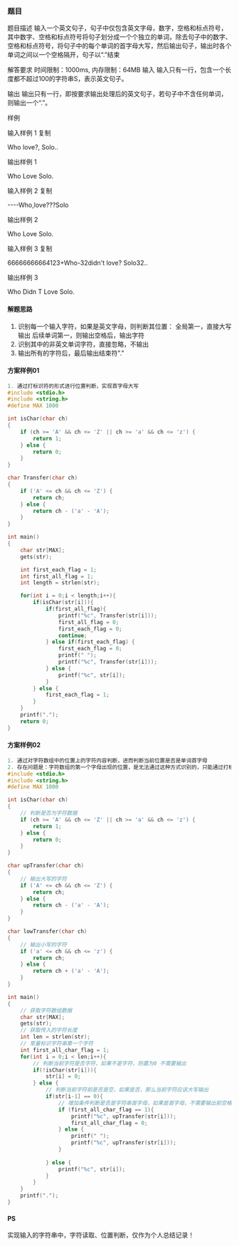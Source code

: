 ### 题目
题目描述
输入一个英文句子，句子中仅包含英文字母，数字，空格和标点符号，其中数字、空格和标点符号将句子划分成一个个独立的单词，除去句子中的数字、空格和标点符号，将句子中的每个单词的首字母大写，然后输出句子，输出时各个单词之间以一个空格隔开，句子以“.”结束

解答要求
时间限制：1000ms, 内存限制：64MB
输入
输入只有一行，包含一个长度都不超过100的字符串S，表示英文句子。

输出
输出只有一行，即按要求输出处理后的英文句子，若句子中不含任何单词，则输出一个“.”。

样例

输入样例 1 复制

Who love?, Solo..

输出样例 1

Who Love Solo.

输入样例 2 复制

----Who,love???Solo

输出样例 2

Who Love Solo.

输入样例 3 复制

66666666664123+Who-32didn't love? Solo32..

输出样例 3

Who Didn T Love Solo.

#### 解题思路
1. 识别每一个输入字符，如果是英文字母，则判断其位置：
	全局第一，直接大写输出
	后续单词第一，则输出空格后，输出字符
2. 识别其中的非英文单词字符，直接忽略，不输出
3. 输出所有的字符后，最后输出结束符"."


#### 方案样例01
```C
1. 通过打标识符的形式进行位置判断，实现首字母大写
#include <stdio.h>
#include <string.h>
#define MAX 1000

int isChar(char ch)
{
	if (ch >= 'A' && ch <= 'Z' || ch >= 'a' && ch <= 'z') {
		return 1;
	} else {
		return 0;
	}
}

char Transfer(char ch)
{
	if ('A' <= ch && ch <= 'Z') {
		return ch;
	} else {
		return ch - ('a' - 'A');
	}
}

int main()
{
	char str[MAX];
	gets(str);

	int first_each_flag = 1;
	int first_all_flag = 1;
	int length = strlen(str);

	for(int i = 0;i < length;i++){
		if(isChar(str[i])){
			if(first_all_flag){
				printf("%c", Transfer(str[i]));
				first_all_flag = 0;
				first_each_flag = 0;
				continue;
			} else if(first_each_flag) {
				first_each_flag = 0;
				printf(" ");
				printf("%c", Transfer(str[i]));
			} else {
				printf("%c", str[i]);
			}
		} else {
			first_each_flag = 1;
		}
	}
	printf(".");
	return 0;
}
```


#### 方案样例02
```C
1. 通过对字符数组中的位置上的字符内容判断，进而判断当前位置是否是单词首字母
2. 存在问题是：字符数组的第一个字母出现的位置，是无法通过这种方式识别的，只能通过打标识符的形式识别
#include <stdio.h>
#include <string.h>
#define MAX 1000

int isChar(char ch)
{
	// 判断是否为字符数据
	if (ch >= 'A' && ch <= 'Z' || ch >= 'a' && ch <= 'z') {
		return 1;
	} else {
		return 0;
	}
}

char upTransfer(char ch)
{
	// 输出大写的字符
	if ('A' <= ch && ch <= 'Z') {
		return ch;
	} else {
		return ch - ('a' - 'A');
	}
}

char lowTransfer(char ch)
{
	// 输出小写的字符
	if ('a' <= ch && ch <= 'z') {
		return ch;
	} else {
		return ch + ('a' - 'A');
	}
}

int main()
{
	// 获取字符数组数据
	char str[MAX];
	gets(str);
	// 获取传入的字符长度
	int len = strlen(str);
	// 常量标识字符串第一个字符
	int first_all_char_flag = 1;
	for(int i = 0;i < len;i++){
		// 判断当前字符是否字符，如果不是字符，则置为0 不需要输出
		if(!isChar(str[i])){
			str[i] = 0;
		} else {
			// 判断当前字符前是否是空，如果是否，那么当前字符应该大写输出
			if(str[i-1] == 0){
				// 增加条件判断是否是字符串首字母，如果是首字母，不需要输出前空格
				if (first_all_char_flag == 1){
					printf("%c", upTransfer(str[i]));
					first_all_char_flag = 0;
				} else {
					printf(" ");
					printf("%c", upTransfer(str[i]));
				}
				
			} else {
				printf("%c", str[i]);
			}
		}
	}
	printf(".");
}
```

#### PS
实现输入的字符串中，字符读取、位置判断，仅作为个人总结记录！
